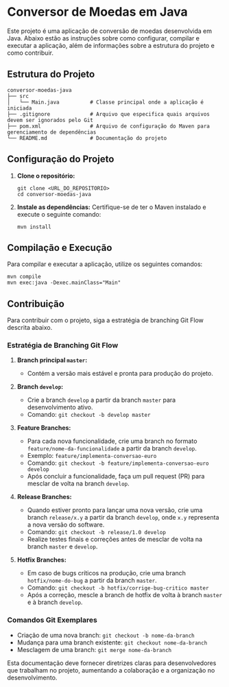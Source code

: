 # Conversor de Moedas em Java

Este projeto é uma aplicação de conversão de moedas desenvolvida em Java. Abaixo estão as instruções sobre como configurar, compilar e executar a aplicação, além de informações sobre a estrutura do projeto e como contribuir.

## Estrutura do Projeto

```
conversor-moedas-java
├── src
│   └── Main.java          # Classe principal onde a aplicação é iniciada
├── .gitignore             # Arquivo que especifica quais arquivos devem ser ignorados pelo Git
├── pom.xml                # Arquivo de configuração do Maven para gerenciamento de dependências
└── README.md              # Documentação do projeto
```

## Configuração do Projeto

1. **Clone o repositório:**
   ```
   git clone <URL_DO_REPOSITORIO>
   cd conversor-moedas-java
   ```

2. **Instale as dependências:**
   Certifique-se de ter o Maven instalado e execute o seguinte comando:
   ```
   mvn install
   ```

## Compilação e Execução

Para compilar e executar a aplicação, utilize os seguintes comandos:

```
mvn compile
mvn exec:java -Dexec.mainClass="Main"
```

## Contribuição

Para contribuir com o projeto, siga a estratégia de branching Git Flow descrita abaixo.

### Estratégia de Branching Git Flow

1. **Branch principal `master`:**
   - Contém a versão mais estável e pronta para produção do projeto.

2. **Branch `develop`:**
   - Crie a branch `develop` a partir da branch `master` para desenvolvimento ativo.
   - Comando: `git checkout -b develop master`

3. **Feature Branches:**
   - Para cada nova funcionalidade, crie uma branch no formato `feature/nome-da-funcionalidade` a partir da branch `develop`.
   - Exemplo: `feature/implementa-conversao-euro`
   - Comando: `git checkout -b feature/implementa-conversao-euro develop`
   - Após concluir a funcionalidade, faça um pull request (PR) para mesclar de volta na branch `develop`.

4. **Release Branches:**
   - Quando estiver pronto para lançar uma nova versão, crie uma branch `release/x.y` a partir da branch `develop`, onde `x.y` representa a nova versão do software.
   - Comando: `git checkout -b release/1.0 develop`
   - Realize testes finais e correções antes de mesclar de volta na branch `master` e `develop`.

5. **Hotfix Branches:**
   - Em caso de bugs críticos na produção, crie uma branch `hotfix/nome-do-bug` a partir da branch `master`.
   - Comando: `git checkout -b hotfix/corrige-bug-critico master`
   - Após a correção, mescle a branch de hotfix de volta à branch `master` e à branch `develop`.

### Comandos Git Exemplares

- Criação de uma nova branch: `git checkout -b nome-da-branch`
- Mudança para uma branch existente: `git checkout nome-da-branch`
- Mesclagem de uma branch: `git merge nome-da-branch`

Esta documentação deve fornecer diretrizes claras para desenvolvedores que trabalham no projeto, aumentando a colaboração e a organização no desenvolvimento.